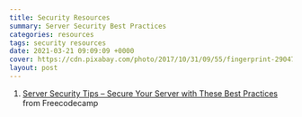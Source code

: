 ```yaml
---
title: Security Resources
summary: Server Security Best Practices
categories: resources
tags: security resources
date: 2021-03-21 09:09:09 +0000
cover: https://cdn.pixabay.com/photo/2017/10/31/09/55/fingerprint-2904774_1280.jpg
layout: post
---
```


1. [Server Security Tips – Secure Your Server with These Best Practices](https://www.freecodecamp.org/news/server-security-tips/) from Freecodecamp